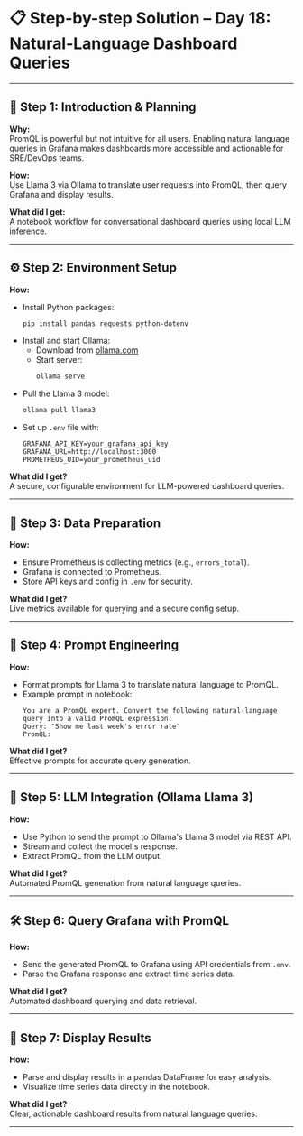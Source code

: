 # 📋 Step-by-step Solution – Day 18: Natural-Language Dashboard Queries

---

## 📝 Step 1: Introduction & Planning

**Why:**  
PromQL is powerful but not intuitive for all users. Enabling natural language queries in Grafana makes dashboards more accessible and actionable for SRE/DevOps teams.

**How:**  
Use Llama 3 via Ollama to translate user requests into PromQL, then query Grafana and display results.

**What did I get:**  
A notebook workflow for conversational dashboard queries using local LLM inference.

---

## ⚙️ Step 2: Environment Setup

**How:**  
- Install Python packages:
  ```bash
  pip install pandas requests python-dotenv
  ```
- Install and start Ollama:
  - Download from [ollama.com](https://ollama.com/)
  - Start server:
    ```bash
    ollama serve
    ```
- Pull the Llama 3 model:
  ```bash
  ollama pull llama3
  ```
- Set up `.env` file with:
  ```
  GRAFANA_API_KEY=your_grafana_api_key
  GRAFANA_URL=http://localhost:3000
  PROMETHEUS_UID=your_prometheus_uid
  ```

**What did I get?**  
A secure, configurable environment for LLM-powered dashboard queries.

---

## 📄 Step 3: Data Preparation

**How:**  
- Ensure Prometheus is collecting metrics (e.g., `errors_total`).
- Grafana is connected to Prometheus.
- Store API keys and config in `.env` for security.

**What did I get?**  
Live metrics available for querying and a secure config setup.

---

## 🧠 Step 4: Prompt Engineering

**How:**  
- Format prompts for Llama 3 to translate natural language to PromQL.
- Example prompt in notebook:
  ```
  You are a PromQL expert. Convert the following natural-language query into a valid PromQL expression:
  Query: "Show me last week's error rate"
  PromQL:
  ```

**What did I get?**  
Effective prompts for accurate query generation.

---

## 🤖 Step 5: LLM Integration (Ollama Llama 3)

**How:**  
- Use Python to send the prompt to Ollama's Llama 3 model via REST API.
- Stream and collect the model's response.
- Extract PromQL from the LLM output.

**What did I get?**  
Automated PromQL generation from natural language queries.

---

## 🛠️ Step 6: Query Grafana with PromQL

**How:**  
- Send the generated PromQL to Grafana using API credentials from `.env`.
- Parse the Grafana response and extract time series data.

**What did I get?**  
Automated dashboard querying and data retrieval.

---

## 💾 Step 7: Display Results

**How:**  
- Parse and display results in a pandas DataFrame for easy analysis.
- Visualize time series data directly in the notebook.

**What did I get?**  
Clear, actionable dashboard results from natural language queries.

---